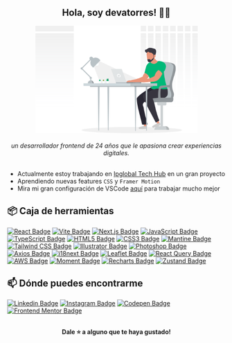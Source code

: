<div align="center"><h2><b>Hola, soy devatorres! 👋🏽 </b></h2></div>

<div align="center"><img width="375" alt="Presentation illustration" src="https://github.com/devatorres/devatorres/blob/master/assets/images/illustration.svg"></div>

<br />

<div align="center"><i>un desarrollador frontend de 24 años que le apasiona crear experiencias digitales.</i></div>

<br />

- Actualmente estoy trabajando en [Ipglobal Tech Hub](https://www.ipglobal.es/) en un gran proyecto
- Aprendiendo nuevas features `CSS` y `Framer Motion`
- Mira mi gran configuración de VSCode [aquí](https://gist.github.com/devatorres/bdb01184c3142c23c0ae1d8d9c89a6e1) para trabajar mucho mejor

## 📦 Caja de herramientas

[![React Badge](https://img.shields.io/badge/-React-45b8d8?style=flat-square&logo=react&logoColor=white)](https://reactjs.org)
[![Vite Badge](https://img.shields.io/badge/-Vite-bd34fe?style=flat-square&logo=vite&logoColor=white)](https://vitejs.dev)
[![Next.js Badge](https://img.shields.io/badge/-Next.js-87cb5e?style=flat-square&logo=next.js&logoColor=white)](https://nextjs.org)
[![JavaScript Badge](https://img.shields.io/badge/-JavaScript-fcaa00?style=flat-square&logo=javascript&logoColor=white)](https://developer.mozilla.org/en/docs/Web/JavaScript)
[![TypeScript Badge](https://img.shields.io/badge/-TypeScript-3178c6?style=flat-square&logo=typescript&logoColor=white)](https://www.typescriptlang.org)
[![HTML5 Badge](https://img.shields.io/badge/-HTML5-e44d26?style=flat-square&logo=html5&logoColor=white)](https://developer.mozilla.org/en/docs/Web/Guide/HTML/HTML5)
[![CSS3 Badge](https://img.shields.io/badge/-CSS3-379ad6?style=flat-square&logo=css3&logoColor=white)](https://developer.mozilla.org/en/docs/Web/CSS)
[![Mantine Badge](https://img.shields.io/badge/-Mantine-007fff?style=flat-square&logo=mantine&logoColor=white)](https://mantine.dev/)
[![Tailwind CSS Badge](https://img.shields.io/badge/-Tailwind%20CSS-0ea5e9?style=flat-square&logo=tailwindcss&logoColor=white)](https://tailwindcss.com)
[![Illustrator Badge](https://img.shields.io/badge/-Illustrator-330000?style=flat-square&logo=adobe-illustrator&logoColor=ff9a00)](https://www.adobe.com/products/illustrator.html)
[![Photoshop Badge](https://img.shields.io/badge/-Photoshop-001e36?style=flat-square&logo=adobe-photoshop&logoColor=31a8ff)](https://www.adobe.com/products/photoshop.html)
[![Axios Badge](https://img.shields.io/badge/-Axios-5a29e4?style=flat-square&logo=axios&logoColor=white)](https://axios-http.com)
[![i18next Badge](https://img.shields.io/badge/-i18next-26a69a?style=flat-square&logo=i18next&logoColor=white)](https://www.i18next.com)
[![Leaflet Badge](https://img.shields.io/badge/-Leaflet-199900?style=flat-square&logo=leaflet&logoColor=white)](https://leafletjs.com)
[![React Query Badge](https://img.shields.io/badge/-React%20Query-e11d48?style=flat-square&logo=reactquery&logoColor=white)](https://tanstack.com/query/v4/docs/overview)
[![AWS Badge](https://img.shields.io/badge/-AWS-ec7211?style=flat-square)](https://aws.amazon.com/es)
[![Moment Badge](https://img.shields.io/badge/-Moment-2c2c2c?style=flat-square)](https://momentjs.com)
[![Recharts Badge](https://img.shields.io/badge/-Recharts-22b5bf?style=flat-square)](https://recharts.org/en-US)
[![Zustand Badge](https://img.shields.io/badge/-Zustand-252b37?style=flat-square)](https://docs.pmnd.rs/zustand/getting-started/introduction)

## 📫 Dónde puedes encontrarme

[![Linkedin Badge](https://img.shields.io/badge/-LinkedIn-0e76a8?style=flat-square&logo=linkedin&logoColor=white)](https://linkedin.com/in/devatorres)
[![Instagram Badge](https://img.shields.io/badge/-Instagram-e4405f?style=flat-square&logo=instagram&logoColor=white)](https://instagram.com/atorres.dev)
[![Codepen Badge](https://img.shields.io/badge/-Codepen-2c2c2c?style=flat-square&logo=codepen&logoColor=white)](https://codepen.io/devatorres)
[![Frontend Mentor Badge](https://img.shields.io/badge/-Frontend%20Mentor-3f54a3?style=flat-square&logo=%F0%9F%8C%9F&logoColor=a259ff)](https://www.frontendmentor.io/profile/atorres-io)

<br />

<div align="center"><b>Dale ⭐ a alguno que te haya gustado!</b></div>
